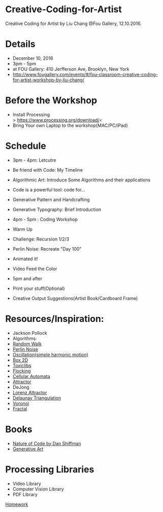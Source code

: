 # Creative-Coding-for-Artist
Creative Coding for Artist by Liu Chang @Fou Gallery, 12.10.2016. 

# Details
 *  December 10, 2016
 *  3pm - 5pm
 *  at FOU Gallery: 410 Jerfferson Ave, Brooklyn, New York
 *  http://www.fougallery.com/events/#/fou-classroom-creative-coding-for-artist-workshop-by-liu-chang/

# Before the Workshop
* Install Processing
<br> > https://www.processing.org/download/<
* Bring Your own Laptop to the workshop(MAC/PC/iPad)

# Schedule
* 3pm - 4pm: Letcutre
 * Be friend with Code: My Timeline
 * Algorithmic Art: Introduce Some Algorithms and their applications
 * Code is a powerful tool: code for...
 * Generative Pattern and Handcrafting
 * Generative Typography: Brief Introduction

* 4pm - 5pm : Coding Workshop
 * Warm Up
 * Challenge: Recursion 1/2/3
 * Perlin Noise: Recreate "Day 100"
 * Animated it!
 * Video Feed the Color
 
* 5pm and after
 * Print your stuff(Optional)
 * Creative Output Suggestions(Artist Book/Cardboard Frame)
 
# Resources/Inspiration:
* Jackson Pollock
* Algorithms:
 * [Random Walk](https://en.wikipedia.org/wiki/Random_walk)
 * [Perlin Noise](https://en.wikipedia.org/wiki/Perlin_noise)
 * [Oscillation(simple harmonic motion)](https://en.wikipedia.org/wiki/Simple_harmonic_motion)
 * [Box 2D](https://en.wikipedia.org/wiki/Box2D)
 * [Toxiclibs](http://toxiclibs.org/)
 * [Flocking](https://en.wikipedia.org/wiki/Flocking_(behavior))
 * [Cellular Automata](https://en.wikipedia.org/wiki/Cellular_automaton)
 * [Attractor](https://en.wikipedia.org/wiki/Attractor)
 * DeJong
 * [Lorenz Attractor](https://en.wikipedia.org/wiki/Lorenz_system)
 * [Delaunay Triangulation](https://en.wikipedia.org/wiki/Delaunay_triangulation)
 * [Voronoi](https://en.wikipedia.org/wiki/Voronoi_diagram)
 * [Fractal](https://en.wikipedia.org/wiki/Fractal)

# Books
* [Nature of Code by Dan Shiffman](http://natureofcode.com/)
* [Generative Art](http://zenbullets.com/book.php)


# Processing Libraries
* Video Library
* Computer Vision Library
* PDF Library

[Homework](https://github.com/CICILIU/Creative-Coding-for-Artist/wiki/Homework)



 
